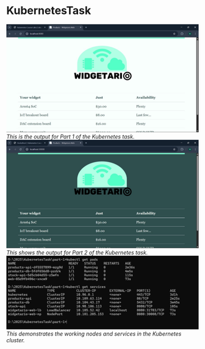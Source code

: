# KubernetesTask

![Part 1 Image](images/part1_image.jpg)
*This is the output for Part 1 of the Kubernetes task.*
![Part 2 Image](images/part2_image.jpg)
*This shows the output for Part 2 of the Kubernetes task.*
![Nodes and services](images/working_nodes_n_svs.jpg)
*This demonstrates the working nodes and services in the Kubernetes cluster.*
